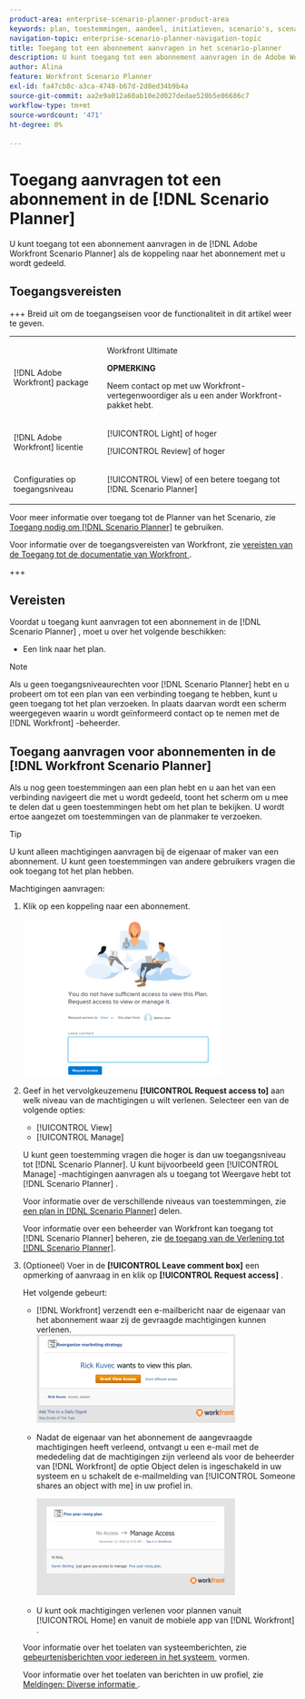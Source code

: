 ```yaml
---
product-area: enterprise-scenario-planner-product-area
keywords: plan, toestemmingen, aandeel, initiatieven, scenario's, scenario
navigation-topic: enterprise-scenario-planner-navigation-topic
title: Toegang tot een abonnement aanvragen in het scenario-planner
description: U kunt toegang tot een abonnement aanvragen in de Adobe Workfront Scenario Planner wanneer de koppeling naar het abonnement met u wordt gedeeld.
author: Alina
feature: Workfront Scenario Planner
exl-id: fa47cb8c-a3ca-4748-b67d-2d8ed34b9b4a
source-git-commit: aa2e9a012a60ab10e2d027dedae520b5e06686c7
workflow-type: tm+mt
source-wordcount: '471'
ht-degree: 0%

---
```


# Toegang aanvragen tot een abonnement in de [!DNL Scenario Planner]

U kunt toegang tot een abonnement aanvragen in de [!DNL Adobe Workfront Scenario Planner] als de koppeling naar het abonnement met u wordt gedeeld.

## Toegangsvereisten

+++ Breid uit om de toegangseisen voor de functionaliteit in dit artikel weer te geven. 

<table style="table-layout:auto"> 
 <col> 
 <col> 
 <tbody> 
  <tr> 
   <td> <p>[!DNL Adobe Workfront] package</p> </td> 
   <td> 
   <p>Workfront Ultimate</p>
<p><b>OPMERKING</b></p>
<p>Neem contact op met uw Workfront-vertegenwoordiger als u een ander Workfront-pakket hebt.</p>
   </td> 
  </tr> 
  <tr> 
   <td> <p>[!DNL Adobe Workfront] licentie</p> </td> 
   <td> <p>[!UICONTROL Light] of hoger</p> 
   <p>[!UICONTROL Review] of hoger</p> </td> 
  </tr> 
    <tr> 
   <td>Configuraties op toegangsniveau</td> 
   <td> <p>[!UICONTROL View] of een betere toegang tot [!DNL Scenario Planner]</p> </td> 
  </tr> 
 </tbody> 
</table>

Voor meer informatie over toegang tot de Planner van het Scenario, zie [&#x200B; Toegang nodig om  [!DNL Scenario Planner]](../scenario-planner/access-needed-to-use-sp.md) te gebruiken.

Voor informatie over de toegangsvereisten van Workfront, zie [&#x200B; vereisten van de Toegang tot de documentatie van Workfront &#x200B;](/help/quicksilver/administration-and-setup/add-users/access-levels-and-object-permissions/access-level-requirements-in-documentation.md).

+++

<!--Old:
<table style="table-layout:auto"> 
 <col> 
 <col> 
 <tbody> 
  <tr> 
   <td> <p>[!DNL Adobe Workfront] plan*</p> </td> 
   <td> <ul></li>
   <li><p>New: Ultimate </p></li>
   <p>The Scenario Planner is not available for the new Workfront Select or Workfront Prime plans. </p>
   <li><p>Current: [!UICONTROL Business] or higher</p></ul>
   </td> 
  </tr> 
  <tr> 
   <td> <p>[!DNL Adobe Workfront] license*</p> </td> 
   <td> <p>New: Light or higher</p> 
   <p>Current: [!UICONTROL Review] or higher</p> </td> 
  </tr> 
  <tr> 
   <td>Product* </td> 
   <td> <ul><li><p>For the new Workfront plans:</p><p> Adobe Workfront</li></p>
   <li><p>For the current Workfront plans: </p>
   <p>Adobe Workfront</p> <p>Adobe Workfront Scenario Planner</p></li></ul>
   
   <p>For more information, see <a href="../scenario-planner/access-needed-to-use-sp.md" class="MCXref xref">Access needed to use the [!DNL Scenario Planner]</a>. </p> </td> 
  </tr> 
  <tr data-mc-conditions=""> 
   <td>Access level </td> 
   <td>  <p>[!UICONTROL View] or higher access to the [!DNL Scenario Planner]</p>  </td> 
  </tr>
 </tbody> 
</table>-->

## Vereisten

Voordat u toegang kunt aanvragen tot een abonnement in de [!DNL Scenario Planner] , moet u over het volgende beschikken:

* Een link naar het plan.

>[!NOTE]
>
>Als u geen toegangsniveaurechten voor [!DNL Scenario Planner] hebt en u probeert om tot een plan van een verbinding toegang te hebben, kunt u geen toegang tot het plan verzoeken. In plaats daarvan wordt een scherm weergegeven waarin u wordt geïnformeerd contact op te nemen met de [!DNL Workfront] -beheerder.

## Toegang aanvragen voor abonnementen in de [!DNL Workfront Scenario Planner]

Als u nog geen toestemmingen aan een plan hebt en u aan het van een verbinding navigeert die met u wordt gedeeld, toont het scherm om u mee te delen dat u geen toestemmingen hebt om het plan te bekijken. U wordt ertoe aangezet om toestemmingen van de planmaker te verzoeken.

>[!TIP]
>
>U kunt alleen machtigingen aanvragen bij de eigenaar of maker van een abonnement. U kunt geen toestemmingen van andere gebruikers vragen die ook toegang tot het plan hebben.

Machtigingen aanvragen:

1. Klik op een koppeling naar een abonnement.

   ![&#x200B; toegang van het Verzoek tot plan &#x200B;](assets/request-access-to-plan-350x277.png)

1. Geef in het vervolgkeuzemenu **[!UICONTROL Request access to]** aan welk niveau van de machtigingen u wilt verlenen. Selecteer een van de volgende opties:

   * [!UICONTROL View]
   * [!UICONTROL Manage]

   U kunt geen toestemming vragen die hoger is dan uw toegangsniveau tot [!DNL Scenario Planner]. U kunt bijvoorbeeld geen [!UICONTROL Manage] -machtigingen aanvragen als u toegang tot Weergave hebt tot [!DNL Scenario Planner] .

   Voor informatie over de verschillende niveaus van toestemmingen, zie [&#x200B; een plan in  [!DNL Scenario Planner]](../scenario-planner/share-a-plan.md) delen.

   Voor informatie over een beheerder van Workfront kan toegang tot [!DNL Scenario Planner] beheren, zie [&#x200B; de toegang van de Verlening tot  [!DNL Scenario Planner]](../administration-and-setup/add-users/configure-and-grant-access/grant-access-sp.md).

1. (Optioneel) Voer in de **[!UICONTROL Leave comment box]** een opmerking of aanvraag in en klik op **[!UICONTROL Request access]** .

   Het volgende gebeurt:

   * [!DNL Workfront] verzendt een e-mailbericht naar de eigenaar van het abonnement waar zij de gevraagde machtigingen kunnen verlenen.\
     ![&#x200B; Verzoek toegang e-mailbericht &#x200B;](assets/request-access-to-plan-email-350x156.png)

   * Nadat de eigenaar van het abonnement de aangevraagde machtigingen heeft verleend, ontvangt u een e-mail met de mededeling dat de machtigingen zijn verleend als voor de beheerder van [!DNL Workfront] de optie Object delen is ingeschakeld in uw systeem en u schakelt de e-mailmelding van [!UICONTROL Someone shares an object with me] in uw profiel in.

     ![&#x200B; Toegang verleende e-mail &#x200B;](assets/access-granted-to-plan-email-350x172.png)

   * U kunt ook machtigingen verlenen voor plannen vanuit [!UICONTROL Home] en vanuit de mobiele app van [!DNL Workfront] .

   Voor informatie over het toelaten van systeemberichten, zie [&#x200B; gebeurtenisberichten voor iedereen in het systeem &#x200B;](../administration-and-setup/manage-workfront/emails/configure-event-notifications-for-everyone-in-the-system.md) vormen.

   Voor informatie over het toelaten van berichten in uw profiel, zie [&#x200B; Meldingen: Diverse informatie &#x200B;](../workfront-basics/using-notifications/notifications-misc-information.md).
